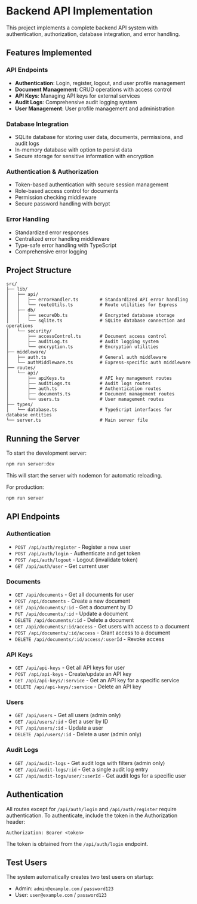 # Backend API Implementation

This project implements a complete backend API system with authentication, authorization, database integration, and error handling.

## Features Implemented

### API Endpoints
- **Authentication**: Login, register, logout, and user profile management
- **Document Management**: CRUD operations with access control
- **API Keys**: Managing API keys for external services
- **Audit Logs**: Comprehensive audit logging system
- **User Management**: User profile management and administration

### Database Integration
- SQLite database for storing user data, documents, permissions, and audit logs
- In-memory database with option to persist data
- Secure storage for sensitive information with encryption

### Authentication & Authorization
- Token-based authentication with secure session management
- Role-based access control for documents
- Permission checking middleware
- Secure password handling with bcrypt

### Error Handling
- Standardized error responses
- Centralized error handling middleware
- Type-safe error handling with TypeScript
- Comprehensive error logging

## Project Structure

```
src/
├── lib/
│   ├── api/
│   │   ├── errorHandler.ts        # Standardized API error handling
│   │   └── routeUtils.ts          # Route utilities for Express
│   ├── db/
│   │   ├── secureDb.ts            # Encrypted database storage
│   │   └── sqlite.ts              # SQLite database connection and operations
│   └── security/
│       ├── accessControl.ts       # Document access control
│       ├── auditLog.ts            # Audit logging system
│       └── encryption.ts          # Encryption utilities
├── middleware/
│   ├── auth.ts                    # General auth middleware 
│   └── authMiddleware.ts          # Express-specific auth middleware
├── routes/
│   └── api/
│       ├── apiKeys.ts             # API key management routes
│       ├── auditLogs.ts           # Audit logs routes
│       ├── auth.ts                # Authentication routes
│       ├── documents.ts           # Document management routes
│       └── users.ts               # User management routes
├── types/
│   └── database.ts                # TypeScript interfaces for database entities
└── server.ts                      # Main server file
```

## Running the Server

To start the development server:

```bash
npm run server:dev
```

This will start the server with nodemon for automatic reloading.

For production:

```bash
npm run server
```

## API Endpoints

### Authentication

- `POST /api/auth/register` - Register a new user
- `POST /api/auth/login` - Authenticate and get token
- `POST /api/auth/logout` - Logout (invalidate token)
- `GET /api/auth/user` - Get current user

### Documents

- `GET /api/documents` - Get all documents for user
- `POST /api/documents` - Create a new document
- `GET /api/documents/:id` - Get a document by ID
- `PUT /api/documents/:id` - Update a document
- `DELETE /api/documents/:id` - Delete a document
- `GET /api/documents/:id/access` - Get users with access to a document
- `POST /api/documents/:id/access` - Grant access to a document
- `DELETE /api/documents/:id/access/:userId` - Revoke access

### API Keys

- `GET /api/api-keys` - Get all API keys for user
- `POST /api/api-keys` - Create/update an API key
- `GET /api/api-keys/:service` - Get an API key for a specific service
- `DELETE /api/api-keys/:service` - Delete an API key

### Users

- `GET /api/users` - Get all users (admin only)
- `GET /api/users/:id` - Get a user by ID
- `PUT /api/users/:id` - Update a user
- `DELETE /api/users/:id` - Delete a user (admin only)

### Audit Logs

- `GET /api/audit-logs` - Get audit logs with filters (admin only)
- `GET /api/audit-logs/:id` - Get a single audit log entry
- `GET /api/audit-logs/user/:userId` - Get audit logs for a specific user

## Authentication

All routes except for `/api/auth/login` and `/api/auth/register` require authentication. To authenticate, include the token in the Authorization header:

```
Authorization: Bearer <token>
```

The token is obtained from the `/api/auth/login` endpoint.

## Test Users

The system automatically creates two test users on startup:

- Admin: `admin@example.com` / `password123`
- User: `user@example.com` / `password123`
